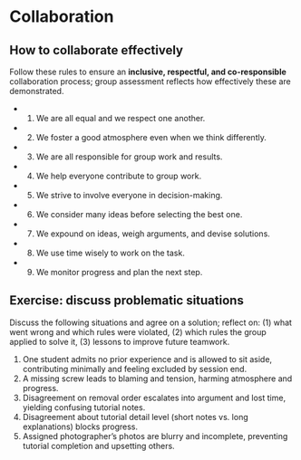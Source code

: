 # Collaboration

## How to collaborate effectively

Follow these rules to ensure an **inclusive, respectful, and co-responsible** collaboration process; group assessment reflects how effectively these are demonstrated.

- 1. We are all equal and we respect one another.
- 2. We foster a good atmosphere even when we think differently.
- 3. We are all responsible for group work and results.
- 4. We help everyone contribute to group work.
- 5. We strive to involve everyone in decision-making.
- 6. We consider many ideas before selecting the best one.
- 7. We expound on ideas, weigh arguments, and devise solutions.
- 8. We use time wisely to work on the task.
- 9. We monitor progress and plan the next step.

## Exercise: discuss problematic situations

Discuss the following situations and agree on a solution; reflect on: (1) what went wrong and which rules were violated, (2) which rules the group applied to solve it, (3) lessons to improve future teamwork.

1) One student admits no prior experience and is allowed to sit aside, contributing minimally and feeling excluded by session end.  
2) A missing screw leads to blaming and tension, harming atmosphere and progress.  
3) Disagreement on removal order escalates into argument and lost time, yielding confusing tutorial notes.  
4) Disagreement about tutorial detail level (short notes vs. long explanations) blocks progress.  
5) Assigned photographer’s photos are blurry and incomplete, preventing tutorial completion and upsetting others.
